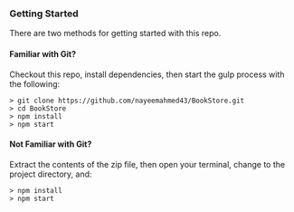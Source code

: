 

### Getting Started

There are two methods for getting started with this repo.

#### Familiar with Git?
Checkout this repo, install dependencies, then start the gulp process with the following:

```
> git clone https://github.com/nayeemahmed43/BookStore.git
> cd BookStore
> npm install
> npm start
```

#### Not Familiar with Git?
  Extract the contents of the zip file, then open your terminal, change to the project directory, and:

```
> npm install
> npm start
```
